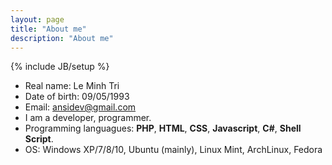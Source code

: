 ```yaml
---
layout: page
title: "About me"
description: "About me"
---
```

{% include JB/setup %}

* Real name: Le Minh Tri
* Date of birth: 09/05/1993
* Email: [ansidev@gmail.com](mailto:ansidev@gmail.com)
* I am a developer, programmer.
* Programming languagues: **PHP**, **HTML**, **CSS**, **Javascript**, **C#**, **Shell Script**.
* OS: Windows XP/7/8/10, Ubuntu (mainly), Linux Mint, ArchLinux, Fedora
